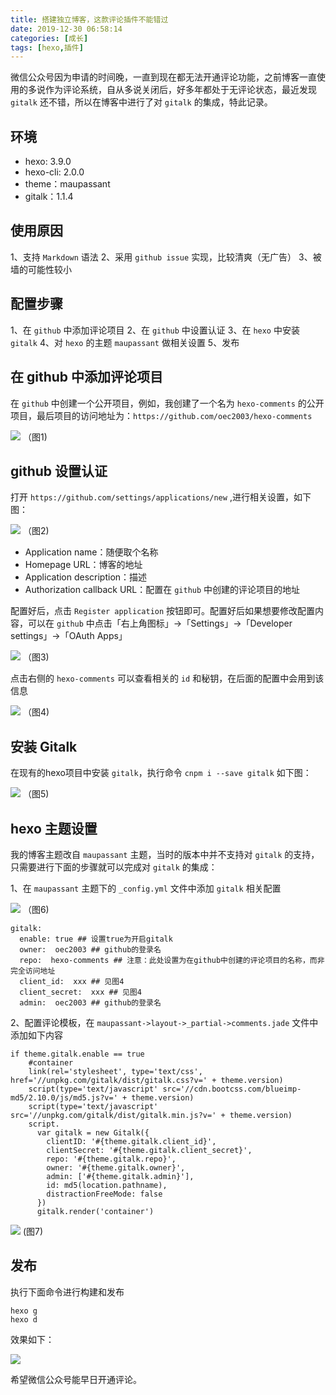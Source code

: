```yaml
---
title: 搭建独立博客，这款评论插件不能错过
date: 2019-12-30 06:58:14
categories: [成长]
tags: [hexo,插件]
---
```


微信公众号因为申请的时间晚，一直到现在都无法开通评论功能，之前博客一直使用的多说作为评论系统，自从多说关闭后，好多年都处于无评论状态，最近发现 `gitalk` 还不错，所以在博客中进行了对 `gitalk` 的集成，特此记录。

<!--more-->

## 环境

* hexo: 3.9.0
* hexo-cli: 2.0.0
* theme：maupassant
* gitalk：1.1.4

## 使用原因

1、支持 `Markdown` 语法
2、采用 `github issue` 实现，比较清爽（无广告）
3、被墙的可能性较小

## 配置步骤

1、在 `github` 中添加评论项目
2、在 `github` 中设置认证
3、在 `hexo` 中安装 `gitalk`
4、对 `hexo` 的主题 `maupassant` 做相关设置
5、发布

## 在 github 中添加评论项目

在 `github` 中创建一个公开项目，例如，我创建了一个名为 `hexo-comments` 的公开项目，最后项目的访问地址为：`https://github.com/oec2003/hexo-comments`

![](https://cdn.jsdelivr.net/gh/oec2003/hblog-images/img/202201280646715.jpg)
（图1)

## github 设置认证

打开 `https://github.com/settings/applications/new` ,进行相关设置，如下图：

![](https://cdn.jsdelivr.net/gh/oec2003/hblog-images/img/202201280646537.jpg)
（图2)

* Application name：随便取个名称
* Homepage URL：博客的地址
* Application description：描述
* Authorization callback URL：配置在 `github` 中创建的评论项目的地址

配置好后，点击 `Register application` 按钮即可。配置好后如果想要修改配置内容，可以在 `github` 中点击「右上角图标」->「Settings」->「Developer settings」->「OAuth Apps」

![](https://cdn.jsdelivr.net/gh/oec2003/hblog-images/img/202201280646318.jpg)
（图3)

点击右侧的 `hexo-comments` 可以查看相关的 `id` 和秘钥，在后面的配置中会用到该信息

![](https://cdn.jsdelivr.net/gh/oec2003/hblog-images/img/202201280647249.jpg)
（图4)

## 安装 Gitalk

在现有的hexo项目中安装 `gitalk`，执行命令 `cnpm i --save gitalk` 如下图：

![](https://cdn.jsdelivr.net/gh/oec2003/hblog-images/img/202201280647661.jpg)
（图5)

## hexo 主题设置

我的博客主题改自 `maupassant` 主题，当时的版本中并不支持对 `gitalk` 的支持，只需要进行下面的步骤就可以完成对 `gitalk` 的集成：

1、在 `maupassant` 主题下的 `_config.yml` 文件中添加 `gitalk` 相关配置

![](https://cdn.jsdelivr.net/gh/oec2003/hblog-images/img/202201280647849.jpg)
（图6)

```
gitalk:
  enable: true ## 设置true为开启gitalk
  owner:  oec2003 ## github的登录名
  repo:  hexo-comments ## 注意：此处设置为在github中创建的评论项目的名称，而非完全访问地址
  client_id:  xxx ## 见图4
  client_secret:  xxx ## 见图4
  admin:  oec2003 ## github的登录名
```

2、配置评论模板，在 `maupassant->layout->_partial->comments.jade` 文件中添加如下内容

```
if theme.gitalk.enable == true
    #container
    link(rel='stylesheet', type='text/css', href='//unpkg.com/gitalk/dist/gitalk.css?v=' + theme.version)
    script(type='text/javascript' src='//cdn.bootcss.com/blueimp-md5/2.10.0/js/md5.js?v=' + theme.version)
    script(type='text/javascript' src='//unpkg.com/gitalk/dist/gitalk.min.js?v=' + theme.version)
    script.
      var gitalk = new Gitalk({
        clientID: '#{theme.gitalk.client_id}',
        clientSecret: '#{theme.gitalk.client_secret}',
        repo: '#{theme.gitalk.repo}',
        owner: '#{theme.gitalk.owner}',
        admin: ['#{theme.gitalk.admin}'],
        id: md5(location.pathname),
        distractionFreeMode: false
      })
      gitalk.render('container')
```

![](https://cdn.jsdelivr.net/gh/oec2003/hblog-images/img/202201280648802.jpg)
(图7)

## 发布

执行下面命令进行构建和发布

```
hexo g
hexo d
```

效果如下：

![](https://cdn.jsdelivr.net/gh/oec2003/hblog-images/img/202201280648315.jpg)

希望微信公众号能早日开通评论。

